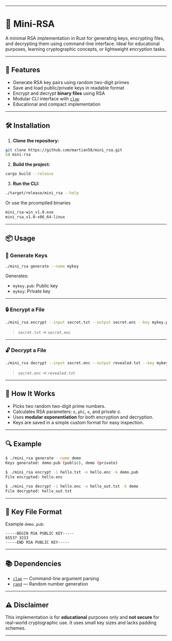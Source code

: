 
---

# 🔐 Mini-RSA

A minimal RSA implementation in Rust for generating keys, encrypting files, and decrypting them using command-line interface. Ideal for educational purposes, learning cryptographic concepts, or lightweight encryption tasks.

---

## 🚀 Features

* Generate RSA key pairs using random two-digit primes
* Save and load public/private keys in readable format
* Encrypt and decrypt **binary files** using RSA
* Modular CLI interface with [`clap`](https://docs.rs/clap)
* Educational and compact implementation

---

## 🛠️ Installation

1. **Clone the repository:**

```bash
git clone https://github.com/martian58/mini_rsa.git
cd mini-rsa
```

2. **Build the project:**

```bash
cargo build --release
```

3. **Run the CLI:**

```bash
./target/release/mini_rsa --help
```
Or use the prcompiled binaries
```bash
mini_rsa-win_v1.0.exe
mini_rsa_v1.0-x86_64-linux 
```

---

## 📦 Usage

### 🔑 Generate Keys

```bash
./mini_rsa generate --name mykey
```

Generates:

* `mykey.pub`: Public key
* `mykey`: Private key

---

### 🔒 Encrypt a File

```bash
./mini_rsa encrypt --input secret.txt --output secret.enc --key mykey.pub
```

> `secret.txt` → `secret.enc`

---

### 🔓 Decrypt a File

```bash
./mini_rsa decrypt --input secret.enc --output revealed.txt --key mykey
```

> `secret.enc` → `revealed.txt`

---

## 🧠 How It Works

* Picks two random two-digit prime numbers.
* Calculates RSA parameters: `n`, `phi`, `e`, and private `d`.
* Uses **modular exponentiation** for both encryption and decryption.
* Keys are saved in a simple custom format for easy inspection.

---

## 🔍 Example

```bash
$ ./mini_rsa generate --name demo
Keys generated: demo.pub (public), demo (private)

$ ./mini_rsa encrypt -i hello.txt -o hello.enc -k demo.pub
File encrypted: hello.enc

$ ./mini_rsa decrypt -i hello.enc -o hello_out.txt -k demo
File decrypted: hello_out.txt
```

---

## 📁 Key File Format

Example `demo.pub`:

```
-----BEGIN RSA PUBLIC KEY-----
65537 3233
-----END RSA PUBLIC KEY-----
```

---

## 📚 Dependencies

* [`clap`](https://crates.io/crates/clap) — Command-line argument parsing
* [`rand`](https://crates.io/crates/rand) — Random number generation

---

## ⚠️ Disclaimer

This implementation is for **educational** purposes only and **not secure** for real-world cryptographic use. It uses small key sizes and lacks padding schemes.

---
